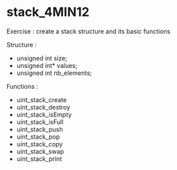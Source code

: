 # stack_4MIN12
Exercise : create a stack structure and its basic functions

Structure :
* unsigned int size;
* unsigned int* values;
* unsigned int nb_elements;

Functions : 
* uint_stack_create
* uint_stack_destroy
* uint_stack_isEmpty
* uint_stack_isFull
* uint_stack_push
* uint_stack_pop
* uint_stack_copy
* uint_stack_swap
* uint_stack_print


